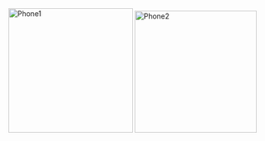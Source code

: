 

<img width="247" alt="Phone1" src="https://github.com/clbrannon/carlisle/assets/96803421/8c6886ba-98ea-4ae0-a04b-4cddf339f96b">

<img width="242" alt="Phone2" src="https://github.com/clbrannon/carlisle/assets/96803421/9ea093e5-4e8e-48f6-9377-e943c9af8a4b">

